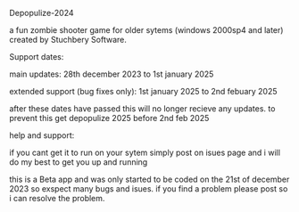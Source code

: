 Depopulize-2024

a fun zombie shooter game for older sytems (windows 2000sp4 and later)
created by Stuchbery Software.

Support dates:

main updates: 28th december 2023 to 1st january 2025

extended support (bug fixes only): 1st january 2025 to 2nd febuary 2025

after these dates have passed this will no longer recieve any updates. to prevent this get depopulize 2025 before 2nd feb 2025

help and support:

if you cant get it to run on your sytem simply post on isues page and i will do my best to get you up and running

this is a Beta app and was only started to be coded on the 21st of december 2023 so exspect many bugs and isues. if you find a problem please post so i can resolve the problem.
